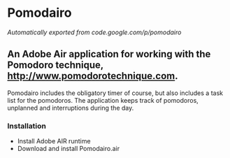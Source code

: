 # Pomodairo
*Automatically exported from code.google.com/p/pomodairo*

## An Adobe Air application for working with the Pomodoro technique, http://www.pomodorotechnique.com.

Pomodairo includes the obligatory timer of course, but also includes a task list for the pomodoros. The application keeps track of pomodoros, unplanned and interruptions during the day.

### Installation

* Install Adobe AIR runtime
* Download and install Pomodairo.air
